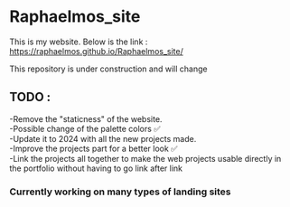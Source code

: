 # Raphaelmos_site

This is my website. Below is the link : 
https://raphaelmos.github.io/Raphaelmos_site/

This repository is under construction and will change 

## TODO : 

-Remove the "staticness" of the website.<br>
-Possible change of the palette colors ✅<br> 
-Update it to 2024 with all the new projects made.<br> 
-Improve the projects part for a better look ✅ <br>
-Link the projects all together to make the web projects usable directly in the portfolio without having to go link after link
### Currently working on many types of landing sites 


